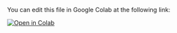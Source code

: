 You can edit this file in Google Colab at the following link:

[![Open in Colab](https://colab.research.google.com/assets/colab-badge.svg)](https://colab.research.google.com/github/samoldh/TetonsYellowstoneData/blob/main/TetonsYellowstoneData.ipynb)   
